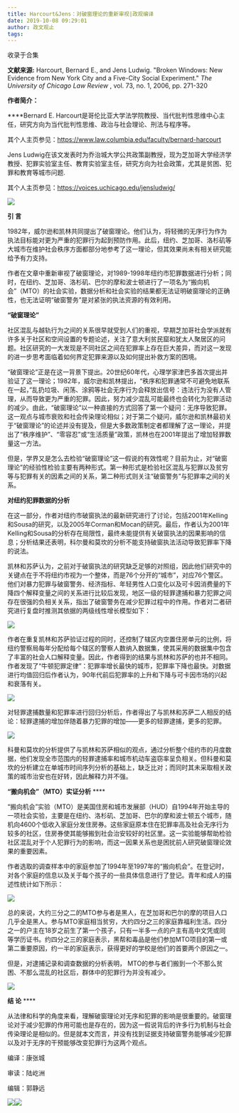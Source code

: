 ```yaml
---
title: Harcourt&Jens：对破窗理论的重新审视|政观编译
date: 2019-10-08 09:29:01
author: 政文观止
tags: 
---
```



收录于合集

**文献来源:** Harcourt, Bernard E., and Jens Ludwig. "Broken Windows: New Evidence
from New York City and a Five-City Social Experiment." _The University of
Chicago Law Review_ , vol. 73, no. 1, 2006, pp. 271-320

  

 **作者简介：**

 ****Bernard E. Harcourt是哥伦比亚大学法学院教授、当代批判性思维中心主任，研究方向为当代批判性思维、政治与社会理论、刑法与程序等。

其个人主页参见：https://www.law.columbia.edu/faculty/bernard-harcourt

Jens
Ludwig在该文发表时为乔治城大学公共政策副教授，现为芝加哥大学经济学教授、犯罪实验室主任、教育实验室主任，研究方向为社会政策，尤其是贫困、犯罪和教育等城市问题.

其个人主页参见：https://voices.uchicago.edu/jensludwig/

  

![](/images/386/2.png)

  

  

  

 **引 言**

  

1982年，威尔逊和凯林共同提出了破窗理论。他们认为，将轻微的无序行为作为执法目标能对更为严重的犯罪行为起到预防作用。此后，纽约、芝加哥、洛杉矶等大城市在维护社会秩序方面都部分地参考了这一理论，但其效果尚未有相关研究能给予有力支持。

  

作者在文章中重新审视了破窗理论，对1989-1998年纽约市犯罪数据进行分析；同时，在纽约、芝加哥、洛杉矶、巴尔的摩和波士顿进行了一项名为“搬向机会”（MTO）的社会实验，数据分析和社会实验的结果都无法证明破窗理论的正确性，也无法证明“破窗警务”是对紧张的执法资源的有效利用。

  

  

  

 **“破窗理论”**

  

社区混乱与越轨行为之间的关系很早就受到人们的重视，早期芝加哥社会学派就有许多关于社区和空间设置的专题论述，关注了意大利贫民窟和犹太人聚居区的问题。社区研究的一大发现是不同社区之间在犯罪率上存在巨大差异，而对这一发现的进一步思考面临着如何界定犯罪来源以及如何提出补救方案的困境。

  

“破窗理论”正是在这一背景下提出。20世纪60年代，心理学家津巴多首次提出并验证了这一理论；1982年，威尔逊和凯林提出，“秩序和犯罪通常不可避免地联系在一起，”乱扔垃圾、闲荡、涂鸦等社会无序行为会释放出信号：违法行为没有人管理，从而导致更为严重的犯罪。因此，努力减少混乱可能最终也会转化为犯罪活动的减少。由此，“破窗理论”以一种直接的方式回答了第一个疑问：无序导致犯罪。这一观点与城市衰败和社会传染理论相似；对于第二个疑问，威尔逊和凯林最初关于“破窗理论”的论述并没有提及，但是大多数政策制定者都理解了这一理论，并提出了“秩序维护”、“零容忍”或“生活质量”政策，凯林也在2001年提出了增加轻罪数量这一方法。

  

但是，学界又是怎么去检验“破窗理论”这一假说的有效性呢？目前为止，对“破窗理论”的经验性检验主要有两种形式。第一种形式是检验社区混乱与犯罪以及贫穷等与犯罪有关的因素之间的关系，第二种形式则关注“破窗警务”与犯罪率之间的关系。

  

 **对纽约犯罪数据的分析**

  

在这一部分，作者对纽约市破窗执法的最新研究进行了讨论，包括2001年Kelling和Sousa的研究，以及2005年Corman和Mocan的研究。最后，作者认为2001年Kelling和Sousa的分析存在局限性，最终未能提供有关破窗执法的因果影响的信息；分析结果还表明，科尔曼和莫坎的分析不能支持破窗执法活动导致犯罪率下降的说法。

  

凯林和苏萨认为，之前对于破窗执法的研究缺乏足够的对照组，因此他们研究中的关键点在于不将纽约市视为一个整体，而是76个分开的“城市”，对应76个警区。他们对暴力犯罪与破窗警务、经济指标、年轻男性人口变化以及可卡因消费量的下降四个解释变量之间的关系进行比较后发现，地区一级的轻罪逮捕和暴力犯罪之间存在很强的负相关关系，指出了破窗警务在减少犯罪过程中的作用。作者对二者研究进行复盘时推测其依据的两级线性增长模型如下：

![](/images/386/3.png)

作者在重复凯林和苏萨验证过程的同时，还控制了辖区内空置住房单元的比例，将纽约警察局每年分配给每个辖区的警察人数纳入数据集，使其采用的数据集中包含了丰富的社会人口解释变量。因此，作者得到的结果与凯林和苏萨的也并不相同。作者发现了“牛顿犯罪定律”：犯罪率增长最快的城市，犯罪率下降也最快。对数据进行均值回归后作者认为，90年代前后犯罪率的上升和下降与可卡因市场的兴起和衰落有关。

![](/images/386/4.png)

对轻罪逮捕数量和犯罪率进行回归分析后，作者得出了与凯林和苏萨二人相反的结论：轻罪逮捕的增加伴随着暴力犯罪的增加——更多的轻罪逮捕，更多的犯罪。

![](/images/386/5.png)

科曼和莫坎的分析提供了与凯林和苏萨相似的观点，通过分析整个纽约市的月度数据，他们发现全市范围内的轻罪逮捕率和城市机动车盗窃率呈负相关。但科曼和莫坎的分析建立在单城市时间序列分析的基础上，缺乏比对；而同时其未采取相关政策的城市治安也在好转，因此解释力并不强。

  

 **“搬向机会”（MTO）实证分析** ****

  

“搬向机会”实验（MTO）是美国住房和城市发展部（HUD）自1994年开始主导的一项社会实验，主要是在纽约、洛杉矶、芝加哥、巴尔的摩和波士顿五个城市，随机向4600个低收入家庭分发住房券。这些家庭原本住在犯罪率高及社会无序行为较多的社区，住房券使其能够搬到社会治安较好的社区里。这一实验能够帮助检验社区混乱对于个人犯罪行为的影响，而这一因果关系也是困扰前人研究破窗理论效果的重要因素。

  

作者选取的调查样本中的家庭参加了1994年至1997年的“搬向机会”。在登记时，对各个家庭的信息以及关于每个孩子的一些具体信息进行了登记。青年和成人的描述性统计如下所示：

![](/images/386/6.png)

总的来说，大约三分之二的MTO参与者是黑人，在芝加哥和巴尔的摩的项目人口几乎全是黑人。参与MTO家庭相当贫穷，大约四分之三的家庭靠福利生活。四分之一的户主在18岁之前生了第一个孩子，只有一半多一点的户主有高中文凭或同等学历证书。约四分之三的家庭表示，黑帮和毒品是他们参加MTO项目的第一或第二重要原因，约一半的家庭表示，获得更好的学校是他们的首要两个原因之一。

  

但是，对逮捕记录和调查数据的分析表明， MTO的参与者们搬到一个不那么贫困、不那么混乱的社区后，群体中的犯罪行为并没有减少。

![](/images/386/7.png)

  

 **结 论** ****

  

从法律和科学的角度来看，理解破窗理论对无序和犯罪的影响是很重要的。破窗理论对于减少犯罪的作用可能也是存在的，因为这一假说背后的许多行为机制与社会传染理论是相似的。但是就本文而言，并没有找到证据支持破窗警务能够减少犯罪以及对于无序的干预能够改变犯罪行为这两个观点。

  

编译：康张城  

审读：陆屹洲

编辑：郭静远

![](/images/386/8.jpeg)![](/images/386/9.jpeg)

  

